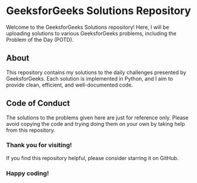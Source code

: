 # GeeksforGeeks Solutions Repository
Welcome to the GeeksforGeeks Solutions repository! Here, I will be uploading solutions to various GeeksforGeeks problems, including the Problem of the Day (POTD).

## About
This repository contains my solutions to the daily challenges presented by GeeksforGeeks. Each solution is implemented in Python, and I aim to provide clean, efficient, and well-documented code.

## Code of Conduct
The solutions to the problems given here are just for reference only. Please avoid copying the code and trying doing them on your own by taking help from this repository.

### Thank you for visiting! 
If you find this repository helpful, please consider starring it on GitHub. 

### Happy coding!
